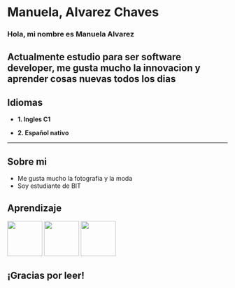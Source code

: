 # Manuela, Alvarez Chaves
### Hola, mi nombre es Manuela Alvarez 

**Actualmente estudio para ser software developer, me gusta mucho la innovacion y aprender cosas nuevas todos los dias**
---
##  Idiomas
- **1. Ingles C1**

- **2. Español nativo**
---
## Sobre mi

- Me gusta mucho la fotografia y la moda
- Soy estudiante de BIT

## Aprendizaje 
<img src="https://banner2.cleanpng.com/20190202/ih/kisspng-javascript-logo-clip-art-download-copyright-my-profi-world-web-development-1713908508689.webp"  width="80px" height="80px"></img>
<img src= "https://upload.wikimedia.org/wikipedia/commons/6/61/HTML5_logo_and_wordmark.svg"  width="80px" height="80px"></img>
<img src= "https://upload.wikimedia.org/wikipedia/commons/d/d5/CSS3_logo_and_wordmark.svg"  width="80px" height="80px"></img>


## ¡Gracias por leer!
